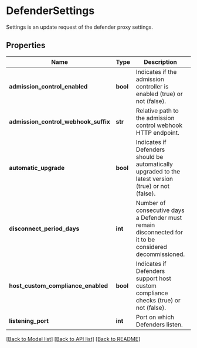 # DefenderSettings

Settings is an update request of the defender proxy settings.

## Properties
Name | Type | Description | Notes
------------ | ------------- | ------------- | -------------
**admission_control_enabled** | **bool** | Indicates if the admission controller is enabled (true) or not (false).  | [optional] 
**admission_control_webhook_suffix** | **str** | Relative path to the admission control webhook HTTP endpoint.  | [optional] 
**automatic_upgrade** | **bool** | Indicates if Defenders should be automatically upgraded to the latest version (true) or not (false).  | [optional] 
**disconnect_period_days** | **int** | Number of consecutive days a Defender must remain disconnected for it to be considered decommissioned.  | [optional] 
**host_custom_compliance_enabled** | **bool** | Indicates if Defenders support host custom compliance checks (true) or not (false).  | [optional] 
**listening_port** | **int** | Port on which Defenders listen.  | [optional] 

[[Back to Model list]](../README.md#documentation-for-models) [[Back to API list]](../README.md#documentation-for-api-endpoints) [[Back to README]](../README.md)


